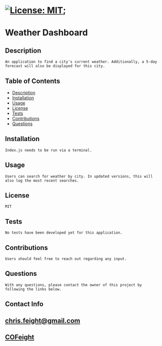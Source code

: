 

# [![License: MIT](https://img.shields.io/badge/License-MIT-yellow.svg)](https://opensource.org/licenses/MIT);

# Weather Dashboard


## Description
    An application to find a city's current weather. Additionally, a 5-day forecast will also be displayed for this city.

## Table of Contents

* [Description](#description)
* [Installation](#installation)
* [Usage](#usage)
* [License](#license)
* [Tests](#tests)
* [Contributions](#contributions)
* [Questions](#questions)


## Installation
    Index.js needs to be run via a terminal.

## Usage
    Users can search for weather by city. In updated versions, this will also log the most recent searches.

## License
    MIT

## Tests
    No tests have been developed yet for this application.
    
## Contributions
    Users should feel free to reach out regarding any input.


## Questions
    With any questions, please contact the owner of this project by following the links below.

## Contact Info

## [chris.feight@gmail.com](mailto:chris.feight@gmail.com)

## [COFeight](https://github.com/COFeight)
    